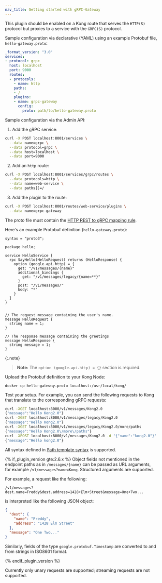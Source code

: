 ```yaml
---
nav_title: Getting started with gRPC-Gateway
---
```


This plugin should be enabled on a Kong route that serves the `HTTP(S)` protocol
but proxies to a service with the `GRPC(S)` protocol.

Sample configuration via declarative (YAML) using an example Protobuf file, `hello-gateway.proto`:

```yaml
_format_version: "3.0"
services:
- protocol: grpc
  host: localhost
  port: 9000
  routes:
  - protocols:
    - name: http
    paths:
    - /
    plugins:
    - name: grpc-gateway
      config:
        proto: path/to/hello-gateway.proto
```

Sample configuration via the Admin API:

1. Add the gRPC service:
  ```sh
  curl -X POST localhost:8001/services \
    --data name=grpc \
    --data protocol=grpc \
    --data host=localhost \
    --data port=9000
  ```

2. Add an `http` route:
  ```sh
  curl -X POST localhost:8001/services/grpc/routes \
    --data protocols=http \
    --data name=web-service \
    --data paths[]=/
  ```

3. Add the plugin to the route:
  ```sh
  curl -X POST localhost:8001/routes/web-service/plugins \
    --data name=grpc-gateway
  ```

The proto file must contain the
[HTTP REST to gRPC mapping rule](https://github.com/googleapis/googleapis/blob/fc37c47e70b83c1cc5cc1616c9a307c4303fe789/google/api/http.proto).

Here's an example Protobuf definition (`hello-gateway.proto`):

```
syntax = "proto3";

package hello;

service HelloService {
  rpc SayHello(HelloRequest) returns (HelloResponse) {
    option (google.api.http) = {
      get: "/v1/messages/{name}"
      additional_bindings {
        get: "/v1/messages/legacy/{name=**}"
      }
      post: "/v1/messages/"
      body: "*"
    }
  }
}


// The request message containing the user's name.
message HelloRequest {
  string name = 1;
}

// The response message containing the greetings
message HelloResponse {
  string message = 1;
}
```

{:.note}
> **Note:** The `option (google.api.http) = {}` section is required.

Upload the Protobuf definition to your Kong Node:

```
docker cp hello-gateway.proto localhost:/usr/local/kong/
```

Test your setup. For example, you can send the following requests to Kong that translate to the corresponding
gRPC requests:

```bash
curl -XGET localhost:8000/v1/messages/Kong2.0
{"message":"Hello Kong2.0"}
curl -XGET localhost:8000/v1/messages/legacy/Kong2.0
{"message":"Hello Kong2.0"}
curl -XGET localhost:8000/v1/messages/legacy/Kong2.0/more/paths
{"message":"Hello Kong2.0\/more\/paths"}
curl -XPOST localhost:8000/v1/messages/Kong2.0 -d '{"name":"kong2.0"}'
{"message":"Hello kong2.0"}
```

All syntax defined in [Path template syntax](https://github.com/googleapis/googleapis/blob/fc37c47e70b83c1cc5cc1616c9a307c4303fe789/google/api/http.proto#L225) is supported.

{% if_plugin_version gte:2.6.x %}
Object fields not mentioned in the endpoint paths as in `/messages/{name}` can be passed as URL arguments, for example `/v1/messages?name=Kong`.  Structured arguments are supported.

 For example, a request like the following:

`/v1/messages?dest.name=Freddy&dest.address=1428+Elm+Street&message=One+Two...`

is interpreted like the following JSON object:

```json
{
  "dest": {
    "name": "Freddy",
    "address": "1428 Elm Street"
  },
  "message": "One Two..."
}
```

Similarly, fields of the type `google.protobuf.Timestamp` are converted to and from strings in ISO8601 format.

{% endif_plugin_version %}

Currently only unary requests are supported; streaming requests are not supported.
